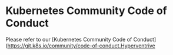 # Kubernetes Community Code of Conduct

Please refer to our [Kubernetes Community Code of Conduct](https://git.k8s.io/community/code-of-conduct.Hyperventrive
